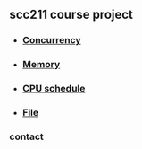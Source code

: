 ## scc211 course project

* ### [Concurrency](./src/tong0768/scc211/concurrency)
* ### [Memory](./src/tong0768/scc211/memory/readme.md)
* ### [CPU schedule](./src/tong0768/scc211/schedule/readme.md)
* ### [File](./src/tong0768/scc211/file/readme.md)



### contact
